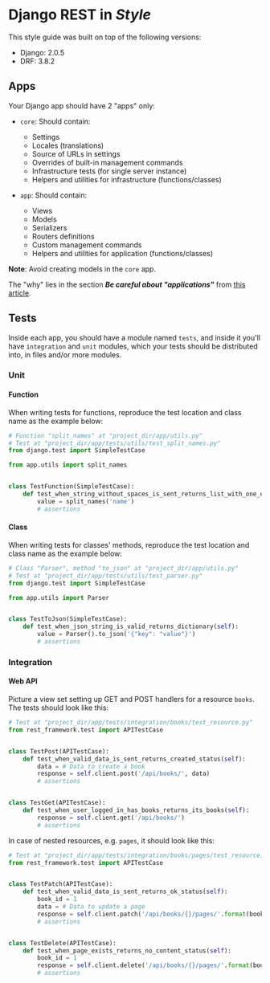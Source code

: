 # Django REST in _Style_

This style guide was built on top of the following versions:

- Django: 2.0.5
- DRF: 3.8.2

## Apps

Your Django app should have 2 "apps" only:

- `core`: Should contain:
  - Settings
  - Locales (translations)
  - Source of URLs in settings
  - Overrides of built-in management commands
  - Infrastructure tests (for single server instance)
  - Helpers and utilities for infrastructure (functions/classes)

- `app`: Should contain:
  - Views
  - Models
  - Serializers
  - Routers definitions
  - Custom management commands
  - Helpers and utilities for application (functions/classes)

**Note**: Avoid creating models in the `core` app.

The "why" lies in the section _**Be careful about "applications"**_
from [this article][be-careful-apps-link].

## Tests

Inside each app, you should have a module named `tests`, and inside
it you'll have `integration` and `unit` modules, which your tests
should be distributed into, in files and/or more modules.

### Unit

#### Function

When writing tests for functions, reproduce the test location and
class name as the example below:

```python
# Function "split_names" at "project_dir/app/utils.py"
# Test at "project_dir/app/tests/utils/test_split_names.py"
from django.test import SimpleTestCase

from app.utils import split_names


class TestFunction(SimpleTestCase):
    def test_when_string_without_spaces_is_sent_returns_list_with_one_element(self):
        value = split_names('name')
        # assertions
```

#### Class

When writing tests for classes' methods, reproduce the test location
and class name as the example below:

```python
# Class "Parser", method "to_json" at "project_dir/app/utils.py"
# Test at "project_dir/app/tests/utils/test_parser.py"
from django.test import SimpleTestCase

from app.utils import Parser


class TestToJson(SimpleTestCase):
    def test_when_json_string_is_valid_returns_dictionary(self):
        value = Parser().to_json('{"key": "value"}')
        # assertions
```

### Integration

#### Web API

Picture a view set setting up GET and POST handlers for a resource
`books`. The tests should look like this:

```python
# Test at "project_dir/app/tests/integration/books/test_resource.py"
from rest_framework.test import APITestCase


class TestPost(APITestCase):
    def test_when_valid_data_is_sent_returns_created_status(self):
        data = # Data to create a book
        response = self.client.post('/api/books/', data)
        # assertions


class TestGet(APITestCase):
    def test_when_user_logged_in_has_books_returns_its_books(self):
        response = self.client.get('/api/books/')
        # assertions
```

In case of nested resources, e.g. `pages`, it should look like this:

```python
# Test at "project_dir/app/tests/integration/books/pages/test_resource.py"
from rest_framework.test import APITestCase


class TestPatch(APITestCase):
    def test_when_valid_data_is_sent_returns_ok_status(self):
        book_id = 1
        data = # Data to update a page
        response = self.client.patch('/api/books/{}/pages/'.format(book_id), data)
        # assertions


class TestDelete(APITestCase):
    def test_when_page_exists_returns_no_content_status(self):
        book_id = 1
        response = self.client.delete('/api/books/{}/pages/'.format(book_id))
        # assertions
```

[be-careful-apps-link]: https://blog.doordash.com/tips-for-building-high-quality-django-apps-at-scale-a5a25917b2b5
